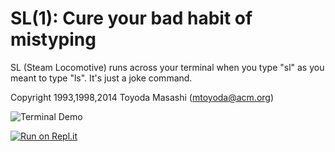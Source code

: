 SL(1): Cure your bad habit of mistyping
=======================================

SL (Steam Locomotive) runs across your terminal when you type "sl" as
you meant to type "ls". It's just a joke command.

Copyright 1993,1998,2014 Toyoda Masashi (mtoyoda@acm.org)

![Terminal Demo](cars.gif)

[![Run on Repl.it](https://repl.it/badge/github/scaryrawr/sl)](https://repl.it/github/scaryrawr/sl)